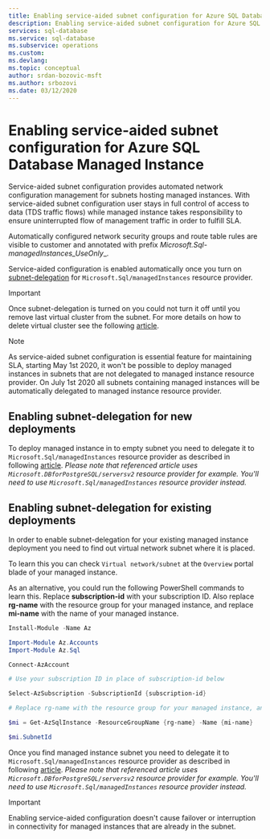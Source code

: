 ```yaml
---
title: Enabling service-aided subnet configuration for Azure SQL Database Managed Instance
description: Enabling service-aided subnet configuration for Azure SQL Database Managed Instance
services: sql-database
ms.service: sql-database
ms.subservice: operations
ms.custom: 
ms.devlang: 
ms.topic: conceptual
author: srdan-bozovic-msft
ms.author: srbozovi
ms.date: 03/12/2020
---
```

# Enabling service-aided subnet configuration for Azure SQL Database Managed Instance
Service-aided subnet configuration provides automated network configuration management for subnets hosting managed instances. With service-aided subnet configuration user stays in full control of access to data (TDS traffic flows) while managed instance takes responsibility to ensure uninterrupted flow of management traffic in order to fulfill SLA.

Automatically configured network security groups and route table rules are visible to customer and annotated with prefix _Microsoft.Sql-managedInstances_UseOnly__.

Service-aided configuration is enabled automatically once you turn on [subnet-delegation](../virtual-network/subnet-delegation-overview.md) for `Microsoft.Sql/managedInstances` resource provider.

> [!IMPORTANT] 
> Once subnet-delegation is turned on you could not turn it off until you remove last virtual cluster from the subnet. For more details on how to delete virtual cluster see the following [article](sql-database-managed-instance-delete-virtual-cluster.md#delete-virtual-cluster-from-the-azure-portal).

> [!NOTE] 
> As service-aided subnet configuration is essential feature for maintaining SLA, starting May 1st 2020, it won't be possible to deploy managed instances in subnets that are not delegated to managed instance resource provider. On July 1st 2020 all subnets containing managed instances will be automatically delegated to managed instance resource provider. 

## Enabling subnet-delegation for new deployments
To deploy managed instance in to empty subnet you need to delegate it to `Microsoft.Sql/managedInstances` resource provider as described in following [article](../virtual-network/manage-subnet-delegation.md). _Please note that referenced article uses `Microsoft.DBforPostgreSQL/serversv2` resource provider for example. You'll need to use `Microsoft.Sql/managedInstances` resource provider instead._

## Enabling subnet-delegation for existing deployments

In order to enable subnet-delegation for your existing managed instance deployment you need to find out virtual network subnet where it is placed. 

To learn this you can check `Virtual network/subnet` at the `Overview` portal blade of your managed instance.

As an alternative, you could run the following PowerShell commands to learn this. Replace **subscription-id** with your subscription ID. Also replace **rg-name** with the resource group for your managed instance, and replace **mi-name** with the name of your managed instance.

```powershell
Install-Module -Name Az

Import-Module Az.Accounts
Import-Module Az.Sql

Connect-AzAccount

# Use your subscription ID in place of subscription-id below

Select-AzSubscription -SubscriptionId {subscription-id}

# Replace rg-name with the resource group for your managed instance, and replace mi-name with the name of your managed instance

$mi = Get-AzSqlInstance -ResourceGroupName {rg-name} -Name {mi-name}

$mi.SubnetId
```

Once you find managed instance subnet you need to delegate it to `Microsoft.Sql/managedInstances` resource provider as described in following [article](../virtual-network/manage-subnet-delegation.md). _Please note that referenced article uses `Microsoft.DBforPostgreSQL/serversv2` resource provider for example. You'll need to use `Microsoft.Sql/managedInstances` resource provider instead._


> [!IMPORTANT]
> Enabling service-aided configuration doesn't cause failover or interruption in connectivity for managed instances that are already in the subnet.
